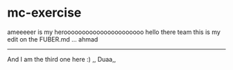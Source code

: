 # mc-exercise





ameeeeer is  my heroooooooooooooooooooooo
hello there team this is my edit on the FUBER.md ... ahmad 
___________

And I am the third one here :) ,, Duaa,,

